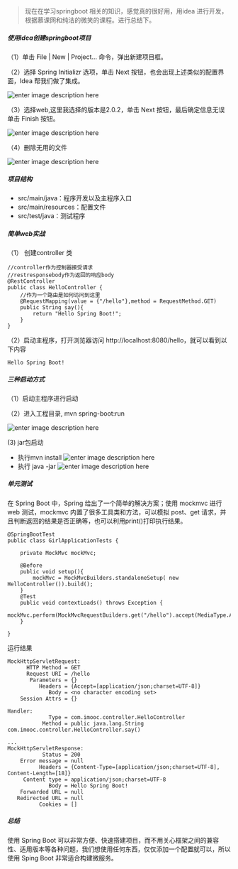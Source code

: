 ﻿

> 现在在学习springboot 相关的知识，感觉真的很好用，用idea 进行开发，根据慕课网和纯洁的微笑的课程。进行总结下。

##### 使用idea创建springboot项目

（1）单击 File | New | Project… 命令，弹出新建项目框。

（2）选择 Spring Initializr 选项，单击 Next 按钮，也会出现上述类似的配置界面，Idea 帮我们做了集成。

![enter image description here](http://p9d3cdwaf.bkt.clouddn.com/TIM%E6%88%AA%E5%9B%BE20180524062212.png)

（3）选择web,这里我选择的版本是2.0.2，单击 Next 按钮，最后确定信息无误单击 Finish 按钮。

![enter image description here](http://p9d3cdwaf.bkt.clouddn.com/TIM%E6%88%AA%E5%9B%BE20180524062558.png)

（4）删除无用的文件

![enter image description here](http://p9d3cdwaf.bkt.clouddn.com/TIM%E6%88%AA%E5%9B%BE20180524062727.png)

##### 项目结构
- src/main/java：程序开发以及主程序入口
- src/main/resources：配置文件
- src/test/java：测试程序

##### 简单web实战

（1） 创建controller 类

```
//controller作为控制器接受请求
//restresponsebody作为返回的响应body
@RestController
public class HelloController {
    //作为一个路由是如何访问到这里
    @RequestMapping(value = {"/hello"},method = RequestMethod.GET)
    public String say(){
        return "Hello Spring Boot!";
    }
}
```
（2）启动主程序，打开浏览器访问 http://localhost:8080/hello，就可以看到以下内容
```
Hello Spring Boot!
```
##### 三种启动方式

（1）启动主程序进行启动

（2）进入工程目录, mvn  spring-boot:run

![enter image description here](http://p9d3cdwaf.bkt.clouddn.com/TIM%E6%88%AA%E5%9B%BE20180524064821.png)

 (3) jar包启动

- 执行mvn install
![enter image description here](http://p9d3cdwaf.bkt.clouddn.com/TIM%E6%88%AA%E5%9B%BE20180524064906.png)
- 执行 java -jar 
![enter image description here](http://p9d3cdwaf.bkt.clouddn.com/TIM%E6%88%AA%E5%9B%BE20180524065026.png)

##### 单元测试
在 Spring Boot 中，Spring 给出了一个简单的解决方案；使用 mockmvc 进行 web 测试，mockmvc 内置了很多工具类和方法，可以模拟 post、get 请求，并且判断返回的结果是否正确等，也可以利用print()打印执行结果。

```
@SpringBootTest
public class GirlApplicationTests {

    private MockMvc mockMvc;

    @Before
    public void setup(){
        mockMvc = MockMvcBuilders.standaloneSetup( new HelloController()).build();
    }
    @Test
    public void contextLoads() throws Exception {
        mockMvc.perform(MockMvcRequestBuilders.get("/hello").accept(MediaType.APPLICATION_JSON_UTF8)).andDo(print());
    }

}
```
运行结果

```
MockHttpServletRequest:
      HTTP Method = GET
      Request URI = /hello
       Parameters = {}
          Headers = {Accept=[application/json;charset=UTF-8]}
             Body = <no character encoding set>
    Session Attrs = {}

Handler:
             Type = com.imooc.controller.HelloController
           Method = public java.lang.String com.imooc.controller.HelloController.say()

...
MockHttpServletResponse:
           Status = 200
    Error message = null
          Headers = {Content-Type=[application/json;charset=UTF-8], Content-Length=[18]}
     Content type = application/json;charset=UTF-8
             Body = Hello Spring Boot!
    Forwarded URL = null
   Redirected URL = null
          Cookies = []
```

##### 总结
使用 Spring Boot 可以非常方便、快速搭建项目，而不用关心框架之间的兼容性、适用版本等各种问题，我们想使用任何东西，仅仅添加一个配置就可以，所以使用 Sping Boot 非常适合构建微服务。
